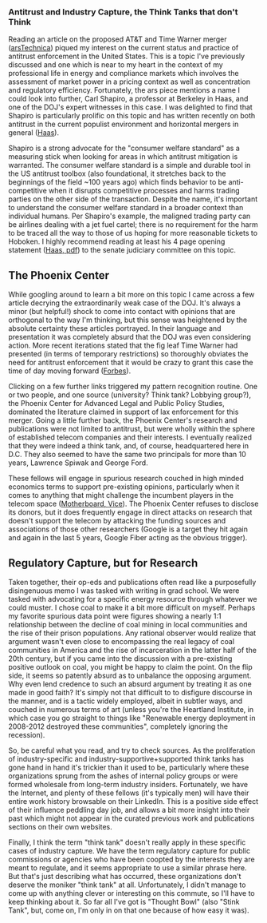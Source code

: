 ### Antitrust and Industry Capture, the Think Tanks that don't Think

Reading an article on the proposed AT&T and Time Warner merger ([arsTechnica](https://arstechnica.com/tech-policy/2018/03/atttime-warner-merger-will-raise-tv-bills-436-million-a-year-us-says/)) piqued my interest on the current status and practice of antitrust enforcement in the United States. This is a topic I've previously discussed and one which is near to my heart in the context of my professional life in energy and compliance markets which involves the assessment of market power in a pricing context as well as concentration and regulatory efficiency. Fortunately, the ars piece mentions a name I could look into further, Carl Shapiro, a professor at Berkeley in Haas, and one of the DOJ's expert witnesses in this case. I was delighted to find that Shapiro is particularly prolific on this topic and has written recently on both antitrust in the current populist environment and horizontal mergers in general ([Haas](https://faculty.haas.berkeley.edu/shapiro/)).

Shapiro is a strong advocate for the "consumer welfare standard" as a measuring stick when looking for areas in which antitrust mitigation is warranted. The consumer welfare standard is a simple and durable tool in the US antitrust toolbox (also foundational, it stretches back to the beginnings of the field ~100 years ago) which finds behavior to be anti-competitive when it disrupts competitive processes and harms trading parties on the other side of the transaction. Despite the name, it's important to understand the consumer welfare standard in a broader context than individual humans. Per Shapiro's example, the maligned trading party can be airlines dealing with a jet fuel cartel; there is no requirement for the harm to be traced all the way to those of us hoping for more reasonable tickets to Hoboken. I highly recommend reading at least his 4 page opening statement ([Haas, pdf](https://faculty.haas.berkeley.edu/shapiro/consumerwelfarestandard.pdf)) to the senate judiciary committee on this topic.

## The Phoenix Center

While googling around to learn a bit more on this topic I came across a few article decrying the extraordinarily weak case of the DOJ. It's always a minor (but helpful!) shock to come into contact with opinions that are orthogonal to the way I'm thinking, but this sense was heightened by the absolute certainty these articles portrayed. In their language and presentation it was completely absurd that the DOJ was even considering action. More recent iterations stated that the fig leaf Time Warner had presented (in terms of temporary restrictions) so thoroughly obviates the need for antitrust enforcement that it would be crazy to grant this case the time of day moving forward ([Forbes](https://www.forbes.com/sites/larrydownes/2018/02/01/the-governments-unraveling-antitrust-case-against-att-time-warner/#6096a7ab1268)). 

Clicking on a few further links triggered my pattern recognition routine. One or two people, and one source (university? Think tank? Lobbying group?), the Phoenix Center for Advanced Legal and Public Policy Studies, dominated the literature claimed in support of lax enforcement for this merger. Going a little further back, the Phoenix Center's research and publications were not limited to antitrust, but were wholly within the sphere of established telecom companies and their interests. I eventually realized that they were indeed a think tank, and, of course, headquartered here in D.C. They also seemed to have the same two principals for more than 10 years, Lawrence Spiwak and George Ford. 

These fellows will engage in spurious research couched in high minded economics terms to support pre-existing opinions, particularly when it comes to anything that might challenge the incumbent players in the telecom space  ([Motherboard, Vice](https://motherboard.vice.com/en_us/article/z43493/how-the-telecom-lobby-rewrites-americas-laws)). The Phoenix Center refuses to disclose its donors, but it does frequently engage in direct attacks on research that doesn't support the telecom by attacking the funding sources and associations of those other researchers (Google is a target they hit again and again in the last 5 years, Google Fiber acting as the obvious trigger). 

## Regulatory Capture, but for Research

Taken together, their op-eds and publications often read like a purposefully disingenuous memo I was tasked with writing in grad school. We were tasked with advocating for a specific energy resource through whatever we could muster. I chose coal to make it a bit more difficult on myself. Perhaps my favorite spurious data point were figures showing a nearly 1:1 relationship between the decline of coal mining in local communities and the rise of their prison populations. Any rational observer would realize that argument wasn't even close to encompassing the real legacy of coal communities in America and the rise of incarceration in the latter half of the 20th century, but if you came into the discussion with a pre-existing positive outlook on coal, you might be happy to claim the point. On the flip side, it seems so patently absurd as to unbalance the opposing argument. Why even lend credence to such an absurd argument by treating it as one made in good faith? It's simply not that difficult to to disfigure discourse in the manner, and is a tactic widely employed, albeit in subtler ways, and couched in numerous terms of art (unless you're the Heartland Institute, in which case you go straight to things like "Renewable energy deployment in 2008-2012 destroyed these communities", completely ignoring the recession).

So, be careful what you read, and try to check sources. As the proliferation of industry-specific and industry-supportive+supported think tanks has gone hand in hand it's trickier than it used to be, particularly where these organizations sprung from the ashes of internal policy groups or were formed wholesale from long-term industry insiders. Fortunately, we have the Internet, and plenty of these fellows (it's typically men) will have their entire work history browsable on their LinkedIn. This is a positive side effect of their influence peddling day job, and allows a bit more insight into their past which might not appear in the curated previous work and publications sections on their own websites.

Finally, I think the term "think tank" doesn't really apply in these specific cases of industry capture. We have the term regulatory capture for public commissions or agencies who have been coopted by the interests they are meant to regulate, and it seems appropriate to use a similar phrase here. But that's just describing what has occurred, these organizations don't deserve the moniker "think tank" at all. Unfortunately, I didn't manage to come up with anything clever or interesting on this commute, so I'll have to keep thinking about it. So far all I've got is "Thought Bowl" (also "Stink Tank", but, come on, I'm only in on that one because of how easy it was).

